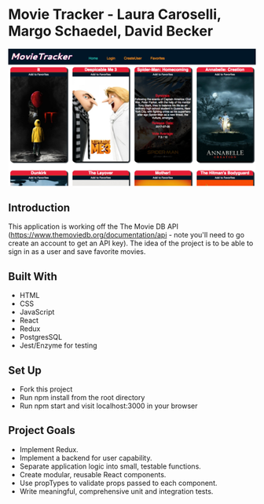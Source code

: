 # Movie Tracker - Laura Caroselli, Margo Schaedel, David Becker

![MovieTracker Screenshot](/assets/MovieTracker.png?raw=true "MovieTracker Screenshot")

## Introduction
This application is working off the The Movie DB API (https://www.themoviedb.org/documentation/api - note you'll need to go create an account to get an API key). The idea of the project is to be able to sign in as a user and save favorite movies.

## Built With
* HTML
* CSS
* JavaScript
* React
* Redux
* PostgresSQL
* Jest/Enzyme for testing

## Set Up
* Fork this project
* Run npm install from the root directory
* Run npm start and visit localhost:3000 in your browser

## Project Goals
* Implement Redux.
* Implement a backend for user capability.
* Separate application logic into small, testable functions.
* Create modular, reusable React components.
* Use propTypes to validate props passed to each component.
* Write meaningful, comprehensive unit and integration tests.
